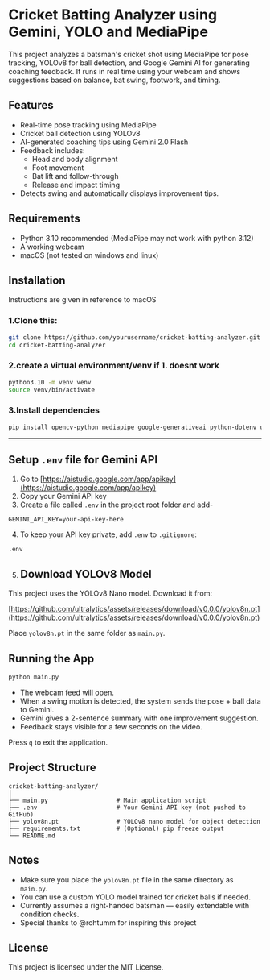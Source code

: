 # Cricket Batting Analyzer using Gemini, YOLO and MediaPipe

This project analyzes a batsman's cricket shot using MediaPipe for pose tracking, YOLOv8 for ball detection, and Google Gemini AI for generating coaching feedback. It runs in real time using your webcam and shows suggestions based on balance, bat swing, footwork, and timing.


## Features

- Real-time pose tracking using MediaPipe
- Cricket ball detection using YOLOv8
- AI-generated coaching tips using Gemini 2.0 Flash
- Feedback includes:
  - Head and body alignment
  - Foot movement
  - Bat lift and follow-through
  - Release and impact timing
- Detects swing and automatically displays improvement tips.


## Requirements

- Python 3.10 recommended (MediaPipe may not work with python 3.12)
- A working webcam
- macOS (not tested on windows and linux)


## Installation
Instructions are given in reference to macOS
### 1.Clone this:

```bash
git clone https://github.com/yourusername/cricket-batting-analyzer.git
cd cricket-batting-analyzer
```

### 2.create a virtual environment/venv if 1. doesnt work

```bash
python3.10 -m venv venv
source venv/bin/activate    
```

### 3.Install dependencies

```bash
pip install opencv-python mediapipe google-generativeai python-dotenv ultralytics
```

---

## Setup `.env` file for Gemini API

1. Go to [https://aistudio.google.com/app/apikey](https://aistudio.google.com/app/apikey)
2. Copy your Gemini API key
3. Create a file called `.env` in the project root folder and add-

```
GEMINI_API_KEY=your-api-key-here
```

4. To keep your API key private, add `.env` to `.gitignore`:

```
.env
```
5. ## Download YOLOv8 Model

This project uses the YOLOv8 Nano model. Download it from:

[https://github.com/ultralytics/assets/releases/download/v0.0.0/yolov8n.pt](https://github.com/ultralytics/assets/releases/download/v0.0.0/yolov8n.pt)

Place `yolov8n.pt` in the same folder as `main.py`.



## Running the App

```bash
python main.py
```

- The webcam feed will open.
- When a swing motion is detected, the system sends the pose + ball data to Gemini.
- Gemini gives a 2-sentence summary with one improvement suggestion.
- Feedback stays visible for a few seconds on the video.

Press `q` to exit the application.


## Project Structure

```
cricket-batting-analyzer/
│
├── main.py                   # Main application script
├── .env                      # Your Gemini API key (not pushed to GitHub)
├── yolov8n.pt                # YOLOv8 nano model for object detection
├── requirements.txt          # (Optional) pip freeze output
└── README.md
```


## Notes

- Make sure you place the `yolov8n.pt` file in the same directory as `main.py`.
- You can use a custom YOLO model trained for cricket balls if needed.
- Currently assumes a right-handed batsman — easily extendable with condition checks.
- Special thanks to @rohtumm for inspiring this project


## License

This project is licensed under the MIT License.


